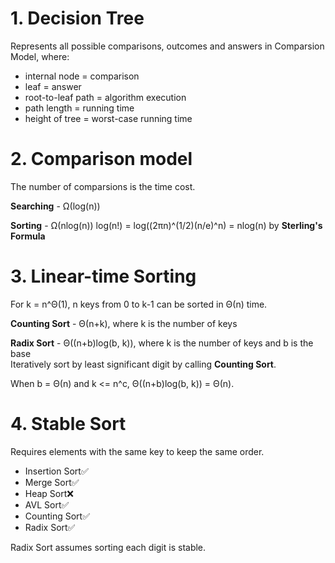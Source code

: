 # 1. Decision Tree
Represents all possible comparisons, outcomes and answers in Comparsion Model, where:
* internal node = comparison
* leaf = answer
* root-to-leaf path = algorithm execution
* path length = running time
* height of tree = worst-case running time

# 2. Comparison model
The number of comparsions is the time cost.

**Searching** - Ω(log(n))

**Sorting** - Ω(nlog(n))
log(n!) = log((2πn)^(1/2)(n/e)^n) = nlog(n) by **Sterling's Formula**

# 3. Linear-time Sorting
For k = n^Θ(1), n keys from 0 to k-1 can be sorted in Θ(n) time.

**Counting Sort** - Θ(n+k), where k is the number of keys

**Radix Sort** - Θ((n+b)log(b, k)), where k is the number of keys and b is the base  
Iteratively sort by least significant digit by calling **Counting Sort**.

When b = Θ(n) and k <= n^c, Θ((n+b)log(b, k)) = Θ(n).

# 4. Stable Sort
Requires elements with the same key to keep the same order.

* Insertion Sort✅  
* Merge Sort✅
* Heap Sort❌
* AVL Sort✅
* Counting Sort✅
* Radix Sort✅

Radix Sort assumes sorting each digit is stable.
